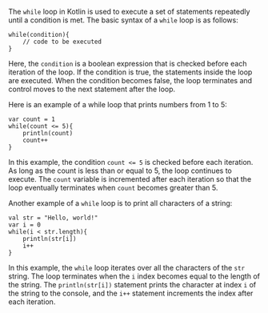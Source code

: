 The `while` loop in Kotlin is used to execute a set of statements repeatedly until a condition is met. The basic syntax of a `while` loop is as follows:

```
while(condition){
    // code to be executed
}
```

Here, the `condition` is a boolean expression that is checked before each iteration of the loop. If the condition is true, the statements inside the loop are executed. When the condition becomes false, the loop terminates and control moves to the next statement after the loop.

Here is an example of a while loop that prints numbers from 1 to 5:

```
var count = 1
while(count <= 5){
    println(count)
    count++
}
```

In this example, the condition `count <= 5` is checked before each iteration. As long as the count is less than or equal to 5, the loop continues to execute. The `count` variable is incremented after each iteration so that the loop eventually terminates when `count` becomes greater than 5.

Another example of a `while` loop is to print all characters of a string:

```
val str = "Hello, world!"
var i = 0
while(i < str.length){
    println(str[i])
    i++
}
```

In this example, the `while` loop iterates over all the characters of the `str` string. The loop terminates when the `i` index becomes equal to the length of the string. The `println(str[i])` statement prints the character at index `i` of the string to the console, and the `i++` statement increments the index after each iteration.